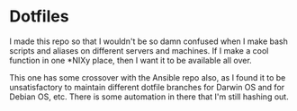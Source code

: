# Dotfiles

I made this repo so that I wouldn't be so damn confused when I make bash
scripts and aliases on different servers and machines.  If I make a cool
function in one \*NIXy place, then I want it to be available all over.

This one has some crossover with the Ansible repo also, as I found it to be
unsatisfactory to maintain different dotfile branches for Darwin OS and for
Debian OS, etc.  There is some automation in there that I'm still hashing out.
